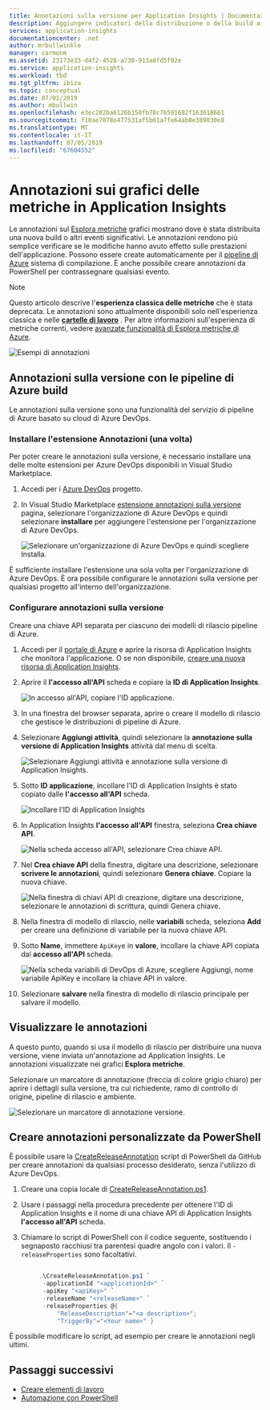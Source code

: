```yaml
---
title: Annotazioni sulla versione per Application Insights | Documentazione Microsoft
description: Aggiungere indicatori della distribuzione o della build ai grafici di Esplora metriche in Application Insights.
services: application-insights
documentationcenter: .net
author: mrbullwinkle
manager: carmonm
ms.assetid: 23173e33-d4f2-4528-a730-913a8fd5f02e
ms.service: application-insights
ms.workload: tbd
ms.tgt_pltfrm: ibiza
ms.topic: conceptual
ms.date: 07/01/2019
ms.author: mbullwin
ms.openlocfilehash: e3ec202ba6126b150fb78c76591682f163018661
ms.sourcegitcommit: f10ae7078e477531af5b61a7fe64ab0e389830e8
ms.translationtype: MT
ms.contentlocale: it-IT
ms.lasthandoff: 07/05/2019
ms.locfileid: "67604552"
---
```

# <a name="annotations-on-metric-charts-in-application-insights"></a>Annotazioni sui grafici delle metriche in Application Insights

Le annotazioni sul [Esplora metriche](../../azure-monitor/app/metrics-explorer.md) grafici mostrano dove è stata distribuita una nuova build o altri eventi significativi. Le annotazioni rendono più semplice verificare se le modifiche hanno avuto effetto sulle prestazioni dell'applicazione. Possono essere create automaticamente per il [pipeline di Azure](https://docs.microsoft.com/azure/devops/pipelines/tasks/) sistema di compilazione. È anche possibile creare annotazioni da PowerShell per contrassegnare qualsiasi evento.

> [!NOTE]
> Questo articolo descrive l'**esperienza classica delle metriche** che è stata deprecata. Le annotazioni sono attualmente disponibili solo nell'esperienza classica e nelle **[cartelle di lavoro](../../azure-monitor/app/usage-workbooks.md)** . Per altre informazioni sull'esperienza di metriche correnti, vedere [avanzate funzionalità di Esplora metriche di Azure](../../azure-monitor/platform/metrics-charts.md).

![Esempi di annotazioni](./media/annotations/0-example.png)

## <a name="release-annotations-with-azure-pipelines-build"></a>Annotazioni sulla versione con le pipeline di Azure build

Le annotazioni sulla versione sono una funzionalità del servizio di pipeline di Azure basato su cloud di Azure DevOps.

### <a name="install-the-annotations-extension-one-time"></a>Installare l'estensione Annotazioni (una volta)
Per poter creare le annotazioni sulla versione, è necessario installare una delle molte estensioni per Azure DevOps disponibili in Visual Studio Marketplace.

1. Accedi per i [Azure DevOps](https://azure.microsoft.com/services/devops/) progetto.
   
1. In Visual Studio Marketplace [estensione annotazioni sulla versione](https://marketplace.visualstudio.com/items/ms-appinsights.appinsightsreleaseannotations) pagina, selezionare l'organizzazione di Azure DevOps e quindi selezionare **installare** per aggiungere l'estensione per l'organizzazione di Azure DevOps.
   
   ![Selezionare un'organizzazione di Azure DevOps e quindi scegliere Installa.](./media/annotations/1-install.png)
   
È sufficiente installare l'estensione una sola volta per l'organizzazione di Azure DevOps. È ora possibile configurare le annotazioni sulla versione per qualsiasi progetto all'interno dell'organizzazione.

### <a name="configure-release-annotations"></a>Configurare annotazioni sulla versione

Creare una chiave API separata per ciascuno dei modelli di rilascio pipeline di Azure.

1. Accedi per il [portale di Azure](https://portal.azure.com) e aprire la risorsa di Application Insights che monitora l'applicazione. O se non disponibile, [creare una nuova risorsa di Application Insights](../../azure-monitor/app/app-insights-overview.md).
   
1. Aprire il **l'accesso all'API** scheda e copiare la **ID di Application Insights**.
   
   ![In accesso all'API, copiare l'ID applicazione.](./media/annotations/2-app-id.png)

1. In una finestra del browser separata, aprire o creare il modello di rilascio che gestisce le distribuzioni di pipeline di Azure.
   
1. Selezionare **Aggiungi attività**, quindi selezionare la **annotazione sulla versione di Application Insights** attività dal menu di scelta.
   
   ![Selezionare Aggiungi attività e annotazione sulla versione di Application Insights.](./media/annotations/3-add-task.png)
   
1. Sotto **ID applicazione**, incollare l'ID di Application Insights è stato copiato dalle **l'accesso all'API** scheda.
   
   ![Incollare l'ID di Application Insights](./media/annotations/4-paste-app-id.png)
   
1. In Application Insights **l'accesso all'API** finestra, seleziona **Crea chiave API**. 
   
   ![Nella scheda accesso all'API, selezionare Crea chiave API.](./media/annotations/5-create-api-key.png)
   
1. Nel **Crea chiave API** della finestra, digitare una descrizione, selezionare **scrivere le annotazioni**, quindi selezionare **Genera chiave**. Copiare la nuova chiave.
   
   ![Nella finestra di chiavi API di creazione, digitare una descrizione, selezionare le annotazioni di scrittura, quindi Genera chiave.](./media/annotations/6-create-api-key.png)
   
1. Nella finestra di modello di rilascio, nelle **variabili** scheda, seleziona **Add** per creare una definizione di variabile per la nuova chiave API.

1. Sotto **Name**, immettere `ApiKey`e in **valore**, incollare la chiave API copiata dal **accesso all'API** scheda.
   
   ![Nella scheda variabili di DevOps di Azure, scegliere Aggiungi, nome variabile ApiKey e incollare la chiave API in valore.](./media/annotations/7-paste-api-key.png)
   
1. Selezionare **salvare** nella finestra di modello di rilascio principale per salvare il modello.

## <a name="view-annotations"></a>Visualizzare le annotazioni
A questo punto, quando si usa il modello di rilascio per distribuire una nuova versione, viene inviata un'annotazione ad Application Insights. Le annotazioni visualizzate nei grafici **Esplora metriche**.

Selezionare un marcatore di annotazione (freccia di colore grigio chiaro) per aprire i dettagli sulla versione, tra cui richiedente, ramo di controllo di origine, pipeline di rilascio e ambiente.

![Selezionare un marcatore di annotazione versione.](./media/annotations/8-release.png)

## <a name="create-custom-annotations-from-powershell"></a>Creare annotazioni personalizzate da PowerShell
È possibile usare la [CreateReleaseAnnotation](https://github.com/Microsoft/ApplicationInsights-Home/blob/master/API/CreateReleaseAnnotation.ps1) script di PowerShell da GitHub per creare annotazioni da qualsiasi processo desiderato, senza l'utilizzo di Azure DevOps. 

1. Creare una copia locale di [CreateReleaseAnnotation.ps1](https://github.com/Microsoft/ApplicationInsights-Home/blob/master/API/CreateReleaseAnnotation.ps1).
   
1. Usare i passaggi nella procedura precedente per ottenere l'ID di Application Insights e il nome di una chiave API di Application Insights **l'accesso all'API** scheda.
   
1. Chiamare lo script di PowerShell con il codice seguente, sostituendo i segnaposto racchiusi tra parentesi quadre angolo con i valori. Il `-releaseProperties` sono facoltativi. 
   
   ```powershell
   
        .\CreateReleaseAnnotation.ps1 `
         -applicationId "<applicationId>" `
         -apiKey "<apiKey>" `
         -releaseName "<releaseName>" `
         -releaseProperties @{
             "ReleaseDescription"="<a description>";
             "TriggerBy"="<Your name>" }
   ```

È possibile modificare lo script, ad esempio per creare le annotazioni negli ultimi.

## <a name="next-steps"></a>Passaggi successivi

* [Creare elementi di lavoro](../../azure-monitor/app/diagnostic-search.md#create-work-item)
* [Automazione con PowerShell](../../azure-monitor/app/powershell.md)
